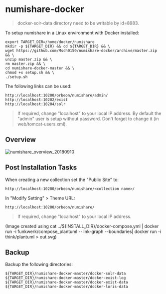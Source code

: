 # numishare-docker

> docker-solr-data directory need to be writable by id=8983.

To setup numishare in a Linux environment with Docker installed:

    export TARGET_DIR=/home/docker/numishare
    mkdir -p ${TARGET_DIR} && cd ${TARGET_DIR} && \
    wget https://github.com/Msch0150/numishare-docker/archive/master.zip && \
    unzip master.zip && \
    rm master.zip && \
    cd numishare-docker-master && \
    chmod +x setup.sh && \
    ./setup.sh

The following links can be used:

    http://localhost:10200/orbeon/numishare/admin/
    http://localhost:10202/exist
    http://localhost:10204/solr
    
> If required, change "localhost" to your local IP address.
> By default the "admin" user is setup without password. Don't forget to change it (in web/tomcat-users.xml).

## Overview

![numishare_overview_20180910](https://user-images.githubusercontent.com/37273467/45276680-05e0ac00-b4c4-11e8-9211-a20f4d271d66.jpg)

## Post Installation Tasks

When creating a new collection set the "Public Site" to:

    http://localhost:10200/orbeon/numishare/<collection name>/
    
In "Modify Setting" > Theme URL:

    http://localhost:10200/orbeon/numishare/

> If required, change "localhost" to your local IP address.
    
(Image created using cat ../${INSTALL_DIR}/docker-compose.yml | docker run -i funkwerk/compose_plantuml --link-graph --boundaries| docker run -i think/plantuml > out.svg)

## Backup

Backup the following directories:

    ${TARGET_DIR}/numishare-docker-master/docker-solr-data
    ${TARGET_DIR}/numishare-docker-master/docker-exist-log
    ${TARGET_DIR}/numishare-docker-master/docker-exist-data
    ${TARGET_DIR}/numishare-docker-master/docker-loris-data

